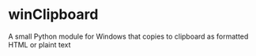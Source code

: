 # winClipboard
A small Python module for Windows that copies to clipboard as formatted HTML or plaint text
